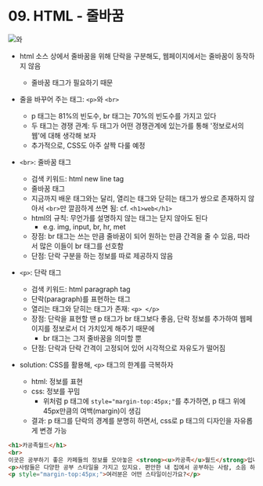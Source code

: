 # 09. HTML - 줄바꿈

![<p>와 <br>](https://s3-ap-northeast-2.amazonaws.com/opentutorials-user-file/module/3135/7635.png)

- html 소스 상에서 줄바꿈을 위해 단락을 구분해도, 웹페이지에서는 줄바꿈이 동작하지 않음
    - 줄바꿈 태그가 필요하기 때문
    

- 줄을 바꾸어 주는 태그: `<p>`와 `<br>`
    - p 태그는 81%의 빈도수, br 태그는 70%의 빈도수를 가지고 있다
    - 두 태그는 경쟁 관계: 두 태그가 어떤 경쟁관계에 있는가를 통해 '정보로서의 웹'에 대해 생각해 보자
    - 추가적으로, CSS도 아주 살짝 다룰 예정

- `<br>`: 줄바꿈 태그
    - 검색 키워드: html new line tag
    - 줄바꿈 태그
    - 지금까지 배운 태그와는 달리, 열리는 태그와 닫히는 태그가 쌍으로 존재하지 않아서 `<br>`만 깔끔하게 쓰면 됨: cf. `<h1>web</h1>`
    - html의 규칙: 무언가를 설명하지 않는 태그는 닫지 않아도 된다
        - e.g. img, input, br, hr, met
    - 장점: br 태그는 쓰는 만큼 줄바꿈이 되어 원하는 만큼 간격을 줄 수 있음, 따라서 많은 이들이 br 태그를 선호함
    - 단점: 단락 구분을 하는 정보를 따로 제공하지 않음

- `<p>`: 단락 태그
    - 검색 키워드: html paragraph tag
    - 단락(paragraph)를 표현하는 태그
    - 열리는 태그와 닫히는 태그가 존재: `<p> </p>`
    - 장점: 단락을 표현할 땐 p 태그가 br 태그보다 좋음, 단락 정보를 추가하여 웹페이지를 정보로서 더 가치있게 해주기 때문에
        - br 태그는 그저 줄바꿈을 의미할 뿐
    - 단점: 단락과 단락 간격이 고정되어 있어 시각적으로 자유도가 떨어짐

- solution: CSS를 활용해, `<p>` 태그의 한계를 극복하자
    - html: 정보를 표현
    - css: 정보를 꾸밈
        - 위처럼 p 태그에 `style="margin-top:45px;"`를 추가하면, p 태그 위에 45px만큼의 여백(margin)이 생김
    - 결과: p 태그를 단락의 경계를 분명히 하면서, css로 p 태그의 디자인을 자유롭게 변경 가능

```html
<h1>카공족월드</h1>
<br>
이곳은 공부하기 좋은 카페들의 정보를 모아놓은 <strong><u>카공족</u>월드</strong>입니다.
<p>사람들은 다양한 공부 스타일을 가지고 있지요. 편안한 내 집에서 공부하는 사람, 소음 하나 없는 독서실에서 공부하는 사람, 그리고 집 근처 카페에서 공부하는 사람.</p>
<p style="margin-top:45px;">여러분은 어떤 스타일이신가요?</p>
```




